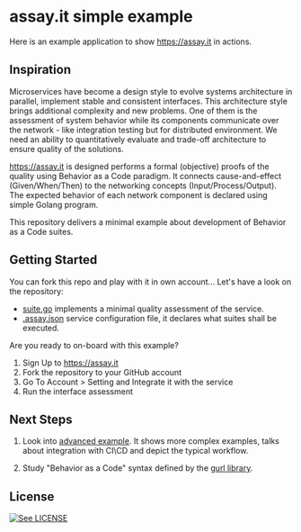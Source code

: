 # assay.it simple example

Here is an example application to show https://assay.it in actions.


## Inspiration

Microservices have become a design style to evolve systems architecture in parallel,
implement stable and consistent interfaces. This architecture style brings additional
complexity and new problems. One of them is the assessment of system behavior while its
components communicate over the network - like integration testing but for distributed
environment. We need an ability to quantitatively evaluate and trade-off architecture
to ensure quality of the solutions.

https://assay.it is designed performs a formal (objective) proofs of the quality using
Behavior as a Code paradigm. It connects cause-and-effect (Given/When/Then) to the networking
concepts (Input/Process/Output). The expected behavior of each network component is declared
using simple Golang program.

This repository delivers a minimal example about development of Behavior as a Code suites.


## Getting Started

You can fork this repo and play with it in own account... Let's have a look on the repository:
* [suite.go](suite.go) implements a minimal quality assessment of the service.
* [.assay.json](.assay.json) service configuration file, it declares what suites shall be executed.

Are you ready to on-board with this example? 

1. Sign Up to https://assay.it
2. Fork the repository to your GitHub account
3. Go To Account > Setting and Integrate it with the service
4. Run the interface assessment


## Next Steps

1. Look into [advanced example](https://github.com/assay-it/example.assay.it). It shows more complex examples, talks about integration with CI\CD and depict the typical workflow.

2. Study "Behavior as a Code" syntax defined by the [gurl library](https://github.com/fogfish/gurl).


## License

[![See LICENSE](https://img.shields.io/github/license/assay-it/sample.assay.it.svg?style=for-the-badge)](LICENSE)
